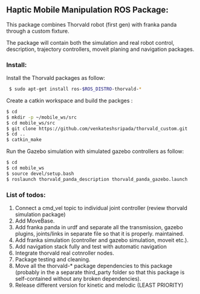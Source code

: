 ## Haptic Mobile Manipulation ROS Package: 

This package combines Thorvald robot (first gen) with franka panda through a custom fixture. 

The package will contain both the simulation and real robot control, description, trajectory controllers, moveit planing and navigation packages. 


### Install:

Install the Thorvald packages as follow: 

```bash
 $ sudo apt-get install ros-$ROS_DISTRO-thorvald-*
```

Create a catkin workspace and build the packges : 


```bash
$ cd 
$ mkdir -p ~/mobile_ws/src
$ cd mobile_ws/src 
$ git clone https://github.com/venkateshsripada/thorvald_custom.git
$ cd ..
$ catkin_make
```


Run the Gazebo simulation with simulated gazebo controllers as follow: 


```bash
$ cd 
$ cd mobile_ws
$ source devel/setup.bash
$ roslaunch thorvald_panda_description thorvald_panda_gazebo.launch
```


### List of todos: 

1) Connect a cmd_vel topic to individual joint controller (review thorvald simulation package) 
2) Add MoveBase.
3) Add franka panda in urdf and separate all the transmission, gazebo plugins, joints/links in separate file so that it is properly. maintained.
4) Add franka simulation (controller and gazebo simulation, moveit etc.). 
5) Add navigation stack fully and test with automatic navigation 
6) Integrate thorvald real cotnroller nodes.
7) Package testing and cleaning. 
8) Move all the thorvald-* package dependencies to this package (probably in the a separate third_party folder so that this package is self-contained without any broken dependencies).
9) Release different version for kinetic and melodic (LEAST PRIORITY) 